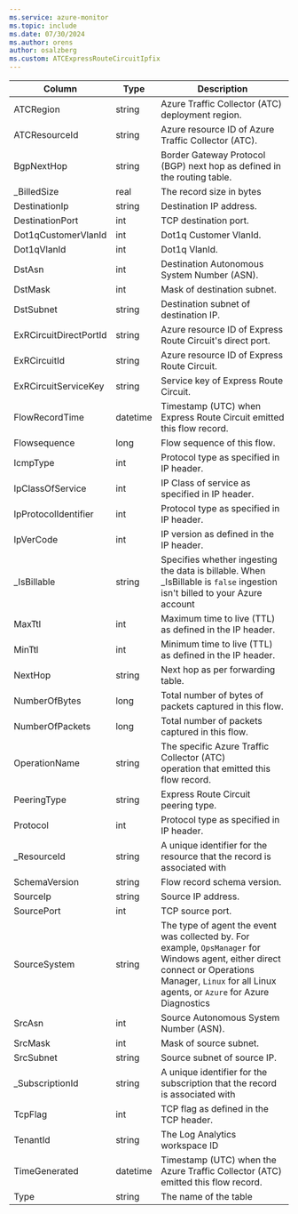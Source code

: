```yaml
---
ms.service: azure-monitor
ms.topic: include
ms.date: 07/30/2024
ms.author: orens
author: osalzberg
ms.custom: ATCExpressRouteCircuitIpfix
---
```



| Column | Type | Description |
|---|---|---|
| ATCRegion | string | Azure Traffic Collector (ATC) deployment region. |
| ATCResourceId | string | Azure resource ID of Azure Traffic Collector (ATC). |
| BgpNextHop | string | Border Gateway Protocol (BGP) next hop as defined in the routing table. |
| _BilledSize | real | The record size in bytes |
| DestinationIp | string | Destination IP address. |
| DestinationPort | int | TCP destination port. |
| Dot1qCustomerVlanId | int | Dot1q Customer VlanId. |
| Dot1qVlanId | int | Dot1q VlanId. |
| DstAsn | int | Destination Autonomous System Number (ASN). |
| DstMask | int | Mask of destination subnet. |
| DstSubnet | string | Destination subnet of destination IP. |
| ExRCircuitDirectPortId | string | Azure resource ID of Express Route Circuit's direct port. |
| ExRCircuitId | string | Azure resource ID of Express Route Circuit. |
| ExRCircuitServiceKey | string | Service key of Express Route Circuit. |
| FlowRecordTime | datetime | Timestamp (UTC) when Express Route Circuit emitted this flow record. |
| Flowsequence | long | Flow sequence of this flow. |
| IcmpType | int | Protocol type as specified in IP header. |
| IpClassOfService | int | IP Class of service as specified in IP header. |
| IpProtocolIdentifier | int | Protocol type as specified in IP header. |
| IpVerCode | int | IP version as defined in the IP header. |
| _IsBillable | string | Specifies whether ingesting the data is billable. When _IsBillable is `false` ingestion isn't billed to your Azure account |
| MaxTtl | int | Maximum time to live (TTL) as defined in the IP header. |
| MinTtl | int | Minimum time to live (TTL) as defined in the IP header. |
| NextHop | string | Next hop as per forwarding table. |
| NumberOfBytes | long | Total number of bytes of packets captured in this flow. |
| NumberOfPackets | long | Total number of packets captured in this flow. |
| OperationName | string | The specific Azure Traffic Collector (ATC) operation that emitted this flow record. |
| PeeringType | string | Express Route Circuit peering type. |
| Protocol | int | Protocol type as specified in IP header. |
| _ResourceId | string | A unique identifier for the resource that the record is associated with |
| SchemaVersion | string | Flow record schema version. |
| SourceIp | string | Source IP address. |
| SourcePort | int | TCP source port. |
| SourceSystem | string | The type of agent the event was collected by. For example, `OpsManager` for Windows agent, either direct connect or Operations Manager, `Linux` for all Linux agents, or `Azure` for Azure Diagnostics |
| SrcAsn | int | Source Autonomous System Number (ASN). |
| SrcMask | int | Mask of source subnet. |
| SrcSubnet | string | Source subnet of source IP. |
| _SubscriptionId | string | A unique identifier for the subscription that the record is associated with |
| TcpFlag | int | TCP flag as defined in the TCP header. |
| TenantId | string | The Log Analytics workspace ID |
| TimeGenerated | datetime | Timestamp (UTC) when the Azure Traffic Collector (ATC) emitted this flow record. |
| Type | string | The name of the table |
